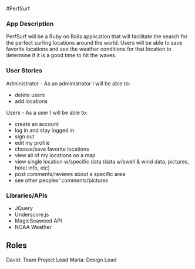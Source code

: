 #PerfSurf

### App Description
PerfSurf will be a Ruby on Rails application that will facilitate the search for the perfect surfing locations around the world. Users will be able to save favorite locations and see the weather conditions for that location to determine if it is a good time to hit the waves. 


### User Stories

Administrator - As an administrator I will be able to: 
-  delete users
-  add locations

Users - As a user I will be able to:
- create an account
- log in and stay logged in
- sign out 
- edit my profile
- choose/save favorite locations
- view all of my locations on a map
- view single location w/specific data (data w/swell & wind data, pictures, hotel info, etc)
- post comments/reviews about a specific area
- see other peoples’ comments/pictures

### Libraries/APIs 

- JQuery
- Underscore.js
- MagicSeaweed API 
- NOAA Weather 

## Roles 

David: Team Project Lead
Maria: Design Lead